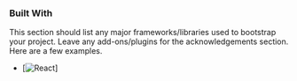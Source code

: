 ### Built With

This section should list any major frameworks/libraries used to bootstrap your project. Leave any add-ons/plugins for the acknowledgements section. Here are a few examples.
* [![React][React.js]]


<!-- MARKDOWN LINKS & IMAGES -->
<!-- https://www.markdownguide.org/basic-syntax/#reference-style-links -->
[React.js]: https://img.shields.io/badge/React-20232A?style=for-the-badge&logo=react&logoColor=61DAFB
